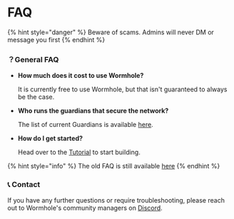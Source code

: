 # FAQ

{% hint style="danger" %}
Beware of scams. Admins will never DM or message you first
{% endhint %}

### ？General FAQ

*   **How much does it cost to use Wormhole?**

    It is currently free to use Wormhole, but that isn't guaranteed to always be the case.
*   **Who runs the guardians that secure the network?**

    The list of current Guardians is available [here](https://wormhole.com/network/).
*   **How do I get started?**

    Head over to the [Tutorial](../tutorials/) to start building.

{% hint style="info" %}
The old FAQ is still available [here](broken-reference)
{% endhint %}

### 📞 Contact

If you have any further questions or require troubleshooting, please reach out to Wormhole's community managers on [Discord](https://discord.com/invite/wormholecrypto).
